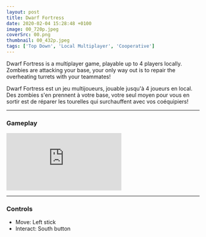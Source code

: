 ```yaml
---
layout: post
title: Dwarf Fortress
date: 2020-02-04 15:28:48 +0100
image: 00_720p.jpeg
coverSrc: 00.png
thumbnail: 00_432p.jpeg
tags: ['Top Down', 'Local Multiplayer', 'Cooperative']
---
```

Dwarf Fortress is a multiplayer game, playable up to 4 players locally. Zombies are attacking your base, your only way out is to repair the overheating turrets with your teammates!

Dwarf Fortress est un jeu multijoueurs, jouable jusqu'à 4 joueurs en local. Des zombies s'en prennent à votre base, votre seul moyen pour vous en sortir est de réparer les tourelles qui surchauffent avec vos coéquipiers!

***

### Gameplay
<iframe src="https://www.youtube.com/embed/ecfPGzDdXRM" frameborder="0" frameborder="0" allow="accelerometer; clipboard-write; encrypted-media; gyroscope; picture-in-picture" allowfullscreen></iframe>

***

### Controls
* Move: Left stick
* Interact: South button
